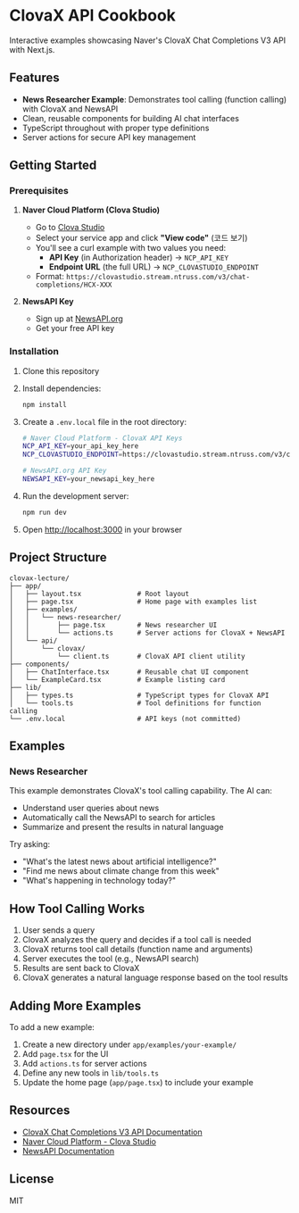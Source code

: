 # ClovaX API Cookbook

Interactive examples showcasing Naver's ClovaX Chat Completions V3 API with Next.js.

## Features

- **News Researcher Example**: Demonstrates tool calling (function calling) with ClovaX and NewsAPI
- Clean, reusable components for building AI chat interfaces
- TypeScript throughout with proper type definitions
- Server actions for secure API key management

## Getting Started

### Prerequisites

1. **Naver Cloud Platform (Clova Studio)**
   - Go to [Clova Studio](https://clovastudio.ncloud.com/)
   - Select your service app and click **"View code"** (코드 보기)
   - You'll see a curl example with two values you need:
     - **API Key** (in Authorization header) → `NCP_API_KEY`
     - **Endpoint URL** (the full URL) → `NCP_CLOVASTUDIO_ENDPOINT`
   - Format: `https://clovastudio.stream.ntruss.com/v3/chat-completions/HCX-XXX`

2. **NewsAPI Key**
   - Sign up at [NewsAPI.org](https://newsapi.org/register)
   - Get your free API key

### Installation

1. Clone this repository
2. Install dependencies:
   ```bash
   npm install
   ```

3. Create a `.env.local` file in the root directory:
   ```bash
   # Naver Cloud Platform - ClovaX API Keys
   NCP_API_KEY=your_api_key_here
   NCP_CLOVASTUDIO_ENDPOINT=https://clovastudio.stream.ntruss.com/v3/chat-completions/HCX-005

   # NewsAPI.org API Key
   NEWSAPI_KEY=your_newsapi_key_here
   ```

4. Run the development server:
   ```bash
   npm run dev
   ```

5. Open [http://localhost:3000](http://localhost:3000) in your browser

## Project Structure

```
clovax-lecture/
├── app/
│   ├── layout.tsx              # Root layout
│   ├── page.tsx                # Home page with examples list
│   ├── examples/
│   │   └── news-researcher/
│   │       ├── page.tsx        # News researcher UI
│   │       └── actions.ts      # Server actions for ClovaX + NewsAPI
│   └── api/
│       └── clovax/
│           └── client.ts       # ClovaX API client utility
├── components/
│   ├── ChatInterface.tsx       # Reusable chat UI component
│   └── ExampleCard.tsx         # Example listing card
├── lib/
│   ├── types.ts                # TypeScript types for ClovaX API
│   └── tools.ts                # Tool definitions for function calling
└── .env.local                  # API keys (not committed)
```

## Examples

### News Researcher

This example demonstrates ClovaX's tool calling capability. The AI can:
- Understand user queries about news
- Automatically call the NewsAPI to search for articles
- Summarize and present the results in natural language

Try asking:
- "What's the latest news about artificial intelligence?"
- "Find me news about climate change from this week"
- "What's happening in technology today?"

## How Tool Calling Works

1. User sends a query
2. ClovaX analyzes the query and decides if a tool call is needed
3. ClovaX returns tool call details (function name and arguments)
4. Server executes the tool (e.g., NewsAPI search)
5. Results are sent back to ClovaX
6. ClovaX generates a natural language response based on the tool results

## Adding More Examples

To add a new example:

1. Create a new directory under `app/examples/your-example/`
2. Add `page.tsx` for the UI
3. Add `actions.ts` for server actions
4. Define any new tools in `lib/tools.ts`
5. Update the home page (`app/page.tsx`) to include your example

## Resources

- [ClovaX Chat Completions V3 API Documentation](https://api.ncloud-docs.com/docs/en/clovastudio-chatcompletionsv3)
- [Naver Cloud Platform - Clova Studio](https://www.ncloud.com/product/aiService/clovaStudio)
- [NewsAPI Documentation](https://newsapi.org/docs)

## License

MIT
